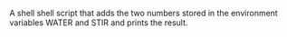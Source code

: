 A shell shell script that adds the two numbers stored in the environment variables WATER and STIR and prints the result.

